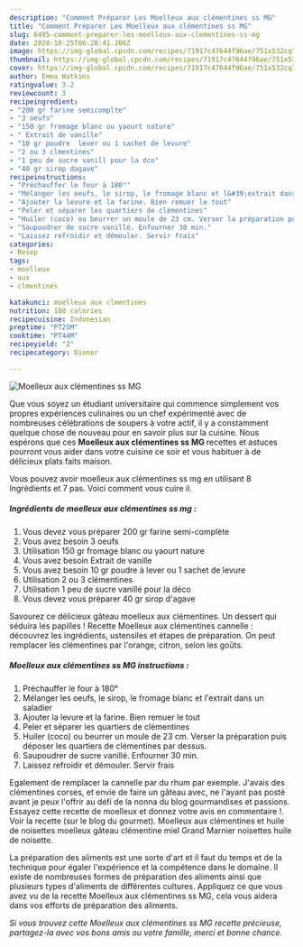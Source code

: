 ```yaml
---
description: "Comment Préparer Les Moelleux aux clémentines ss MG"
title: "Comment Préparer Les Moelleux aux clémentines ss MG"
slug: 6495-comment-preparer-les-moelleux-aux-clementines-ss-mg
date: 2020-10-25T06:28:41.206Z
image: https://img-global.cpcdn.com/recipes/71917c47644f96ae/751x532cq70/moelleux-aux-clementines-ss-mg-photo-principale-de-la-recette.jpg
thumbnail: https://img-global.cpcdn.com/recipes/71917c47644f96ae/751x532cq70/moelleux-aux-clementines-ss-mg-photo-principale-de-la-recette.jpg
cover: https://img-global.cpcdn.com/recipes/71917c47644f96ae/751x532cq70/moelleux-aux-clementines-ss-mg-photo-principale-de-la-recette.jpg
author: Emma Watkins
ratingvalue: 3.2
reviewcount: 3
recipeingredient:
- "200 gr farine semicomplte"
- "3 oeufs"
- "150 gr fromage blanc ou yaourt nature"
- " Extrait de vanille"
- "10 gr poudre  lever ou 1 sachet de levure"
- "2 ou 3 clmentines"
- "1 peu de sucre vanill pour la dco"
- "40 gr sirop dagave"
recipeinstructions:
- "Préchauffer le four à 180°"
- "Mélanger les oeufs, le sirop, le fromage blanc et l&#39;extrait dans un saladier"
- "Ajouter la levure et la farine. Bien remuer le tout"
- "Peler et séparer les quartiers de clémentines"
- "Huiler (coco) ou beurrer un moule de 23 cm. Verser la préparation puis déposer les quartiers de clémentines par dessus."
- "Saupoudrer de sucre vanillé. Enfourner 30 min."
- "Laissez refroidir et démouler. Servir frais"
categories:
- Resep
tags:
- moelleux
- aux
- clmentines

katakunci: moelleux aux clmentines 
nutrition: 188 calories
recipecuisine: Indonesian
preptime: "PT25M"
cooktime: "PT44M"
recipeyield: "2"
recipecategory: Dinner

---
```



![Moelleux aux clémentines ss MG](https://img-global.cpcdn.com/recipes/71917c47644f96ae/751x532cq70/moelleux-aux-clementines-ss-mg-photo-principale-de-la-recette.jpg)

Que vous soyez un étudiant universitaire qui commence simplement vos propres expériences culinaires ou un chef expérimenté avec de nombreuses célébrations de soupers à votre actif, il y a constamment quelque chose de nouveau pour en savoir plus sur la cuisine. Nous espérons que ces <strong> Moelleux aux clémentines ss MG </strong> recettes et astuces pourront vous aider dans votre cuisine ce soir et vous habituer à de délicieux plats faits maison.

<!--inarticleads1-->

Vous pouvez avoir moelleux aux clémentines ss mg en utilisant 8 Ingrédients et 7 pas. Voici comment vous cuire il.

##### Ingrédients de moelleux aux clémentines ss mg :

1. Vous devez vous préparer 200 gr farine semi-complète
1. Vous avez besoin 3 oeufs
1. Utilisation 150 gr fromage blanc ou yaourt nature
1. Vous avez besoin  Extrait de vanille
1. Vous avez besoin 10 gr poudre à lever ou 1 sachet de levure
1. Utilisation 2 ou 3 clémentines
1. Utilisation 1 peu de sucre vanillé pour la déco
1. Vous devez vous préparer 40 gr sirop d&#39;agave


Savourez ce délicieux gâteau moelleux aux clémentines. Un dessert qui séduira les papilles ! Recette Moelleux aux clémentines cannelle : découvrez les ingrédients, ustensiles et étapes de préparation. On peut remplacer les clémentines par l&#39;orange, citron, selon les goûts. 

<!--inarticleads2-->

##### Moelleux aux clémentines ss MG instructions :

1. Préchauffer le four à 180°
1. Mélanger les oeufs, le sirop, le fromage blanc et l&#39;extrait dans un saladier
1. Ajouter la levure et la farine. Bien remuer le tout
1. Peler et séparer les quartiers de clémentines
1. Huiler (coco) ou beurrer un moule de 23 cm. Verser la préparation puis déposer les quartiers de clémentines par dessus.
1. Saupoudrer de sucre vanillé. Enfourner 30 min.
1. Laissez refroidir et démouler. Servir frais


Egalement de remplacer la cannelle par du rhum par exemple. J&#39;avais des clémentines corses, et envie de faire un gâteau avec, ne l&#39;ayant pas posté avant je peux l&#39;offrir au défi de la nonna du blog gourmandises et passions. Essayez cette recette de moelleux et donnez votre avis en commentaire !. Voir la recette (sur le blog du gourmet). Moelleux aux clémentines et huile de noisettes moelleux gâteau clémentine miel Grand Marnier noisettes huile de noisette. 

<!--inarticleads1-->

<p>
La préparation des aliments est une sorte d'art et il faut du temps et de la technique pour égaler l'expérience et la compétence dans le domaine. Il existe de nombreuses formes de préparation des aliments ainsi que plusieurs types d'aliments de différentes cultures. Appliquez ce que vous avez vu de la recette Moelleux aux clémentines ss MG, cela vous aidera dans vos efforts de préparation des aliments.
</p>

<p>
<i>Si vous trouvez cette Moelleux aux clémentines ss MG recette précieuse, partagez-la avec vos bons amis ou votre famille, merci et bonne chance.</i>
</p>

